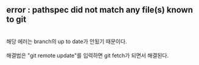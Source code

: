 ## error : pathspec did not match any file(s) known to git

<br>
해당 에러는 branch의 up to date가 안됬기 때문이다.
<br><br>
해결법은 "git remote update"를 입력하면 git fetch가 되면서 해결된다. 
